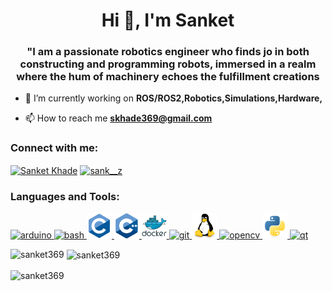 <h1 align="center">Hi 👋, I'm Sanket</h1>
<h3 align="center">"I am a passionate robotics engineer who finds jo in both constructing and programming robots, immersed in a realm where the hum of machinery echoes the fulfillment creations</h3>

- 🔭 I’m currently working on **ROS/ROS2,Robotics,Simulations,Hardware,**

- 📫 How to reach me **skhade369@gmail.com**

<h3 align="left">Connect with me:</h3>
<p align="left">
<a href="https://linkedin.com/in/Sanket Khade" target="blank"><img align="center" src="https://raw.githubusercontent.com/rahuldkjain/github-profile-readme-generator/master/src/images/icons/Social/linked-in-alt.svg" alt="Sanket Khade" height="30" width="40" /></a>
<a href="https://instagram.com/sank__z" target="blank"><img align="center" src="nkethttps://raw.githubusercontent.com/rahuldkjain/github-profile-readme-generator/master/src/images/icons/Social/instagram.svg" alt="sank__z" height="30" width="40" /></a>
</p>

<h3 align="left">Languages and Tools:</h3>
<p align="left"> <a href="https://www.arduino.cc/" target="_blank" rel="noreferrer"> <img src="https://cdn.worldvectorlogo.com/logos/arduino-1.svg" alt="arduino" width="40" height="40"/> </a> <a href="https://www.gnu.org/software/bash/" target="_blank" rel="noreferrer"> <img src="https://www.vectorlogo.zone/logos/gnu_bash/gnu_bash-icon.svg" alt="bash" width="40" height="40"/> </a> <a href="https://www.cprogramming.com/" target="_blank" rel="noreferrer"> <img src="https://raw.githubusercontent.com/devicons/devicon/master/icons/c/c-original.svg" alt="c" width="40" height="40"/> </a> <a href="https://www.w3schools.com/cpp/" target="_blank" rel="noreferrer"> <img src="https://raw.githubusercontent.com/devicons/devicon/master/icons/cplusplus/cplusplus-original.svg" alt="cplusplus" width="40" height="40"/> </a> <a href="https://www.docker.com/" target="_blank" rel="noreferrer"> <img src="https://raw.githubusercontent.com/devicons/devicon/master/icons/docker/docker-original-wordmark.svg" alt="docker" width="40" height="40"/> </a> <a href="https://git-scm.com/" target="_blank" rel="noreferrer"> <img src="https://www.vectorlogo.zone/logos/git-scm/git-scm-icon.svg" alt="git" width="40" height="40"/> </a> <a href="https://www.linux.org/" target="_blank" rel="noreferrer"> <img src="https://raw.githubusercontent.com/devicons/devicon/master/icons/linux/linux-original.svg" alt="linux" width="40" height="40"/> </a> <a href="https://opencv.org/" target="_blank" rel="noreferrer"> <img src="https://www.vectorlogo.zone/logos/opencv/opencv-icon.svg" alt="opencv" width="40" height="40"/> </a> <a href="https://www.python.org" target="_blank" rel="noreferrer"> <img src="https://raw.githubusercontent.com/devicons/devicon/master/icons/python/python-original.svg" alt="python" width="40" height="40"/> </a> <a href="https://www.qt.io/" target="_blank" rel="noreferrer"> <img src="https://upload.wikimedia.org/wikipedia/commons/0/0b/Qt_logo_2016.svg" alt="qt" width="40" height="40"/> </a> </p>

<p><img align="left" src="https://github-readme-stats.vercel.app/api/top-langs?username=sanket369&show_icons=true&locale=en&layout=compact" alt="sanket369" /></p>

<p>&nbsp;<img align="center" src="https://github-readme-stats.vercel.app/api?username=sanket369&show_icons=true&locale=en" alt="sanket369" /></p>

<p><img align="center" src="https://github-readme-streak-stats.herokuapp.com/?user=sanket369&" alt="sanket369" /></p>
